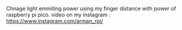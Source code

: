 Chnage light emmiting power using my finger distance with power of raspberry pi pico. 
video on my instagram : https://www.instagram.com/arman_rpi/
